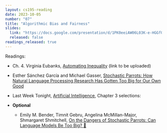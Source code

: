 ```yaml
---
layout: cs195-reading
date: 2023-10-05
number: "07"
title: "Algorithmic Bias and Fairness"
slides:
  link: "https://docs.google.com/presentation/d/1PK0eeiAW06L03K-e-HGGfQdSG_wcG4dfqI-yMFBNlpc/edit"
  released: false
readings_released: true
---
```


Readings:

- Ch. 4. Virginia Eubanks, [Automating Inequality]() (link to be uploaded)
- Esther Sánchez García and Michael Gasser, [Stochastic Parrots: How Natural Language Processing Research Has Gotten Too Big for Our Own Good](https://magazine.scienceforthepeople.org/vol24-2-dont-be-evil/stochastic-parrots/)
- Last Week Tonight, [Artificial Intelligence](https://www.youtube.com/watch?v=Sqa8Zo2XWc4), Chapter 3 selections:
  
- **Optional** 
  - Emily M. Bender, Timnit Gebru, Angelina McMillan-Major, Shmargaret Shmitchell, [On the Dangers of Stochastic Parrots: Can Language   Models Be Too Big? 🦜](https://dl.acm.org/doi/10.1145/3442188.3445922)
